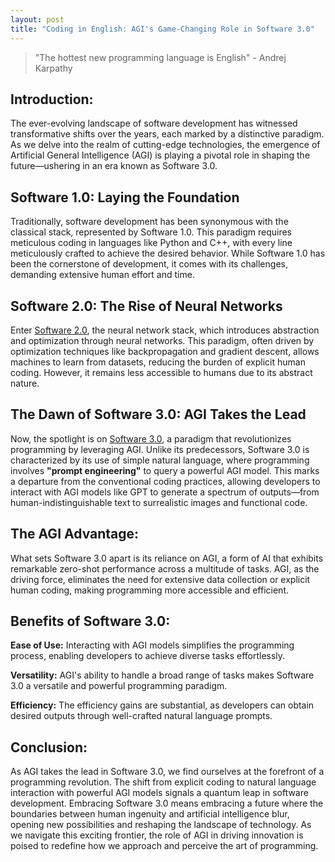 ```yaml
---
layout: post
title: "Coding in English: AGI's Game-Changing Role in Software 3.0"
---
```


> "The hottest new programming language is English" - Andrej Karpathy

## Introduction:
The ever-evolving landscape of software development has witnessed transformative shifts over the years, each marked by a distinctive paradigm. As we delve into the realm of cutting-edge technologies, the emergence of Artificial General Intelligence (AGI) is playing a pivotal role in shaping the future—ushering in an era known as Software 3.0.

## Software 1.0: Laying the Foundation
Traditionally, software development has been synonymous with the classical stack, represented by Software 1.0. This paradigm requires meticulous coding in languages like Python and C++, with every line meticulously crafted to achieve the desired behavior. While Software 1.0 has been the cornerstone of development, it comes with its challenges, demanding extensive human effort and time.

## Software 2.0: The Rise of Neural Networks
Enter  <a href = "https://karpathy.medium.com/software-2-0-a64152b37c35"  target="_blank">Software 2.0</a>, the neural network stack, which introduces abstraction and optimization through neural networks. This paradigm, often driven by optimization techniques like backpropagation and gradient descent, allows machines to learn from datasets, reducing the burden of explicit human coding. However, it remains less accessible to humans due to its abstract nature.

## The Dawn of Software 3.0: AGI Takes the Lead
Now, the spotlight is on  <a href = "https://divgarg.substack.com/p/software-3"  target="_blank">Software 3.0</a>, a paradigm that revolutionizes programming by leveraging AGI. Unlike its predecessors, Software 3.0 is characterized by its use of simple natural language, where programming involves **"prompt engineering"** to query a powerful AGI model. This marks a departure from the conventional coding practices, allowing developers to interact with AGI models like GPT to generate a spectrum of outputs—from human-indistinguishable text to surrealistic images and functional code.

## The AGI Advantage:
What sets Software 3.0 apart is its reliance on AGI, a form of AI that exhibits remarkable zero-shot performance across a multitude of tasks. AGI, as the driving force, eliminates the need for extensive data collection or explicit human coding, making programming more accessible and efficient.

## Benefits of Software 3.0:

**Ease of Use:** Interacting with AGI models simplifies the programming process, enabling developers to achieve diverse tasks effortlessly.

**Versatility:** AGI's ability to handle a broad range of tasks makes Software 3.0 a versatile and powerful programming paradigm.

**Efficiency:** The efficiency gains are substantial, as developers can obtain desired outputs through well-crafted natural language prompts.

## Conclusion:
As AGI takes the lead in Software 3.0, we find ourselves at the forefront of a programming revolution. The shift from explicit coding to natural language interaction with powerful AGI models signals a quantum leap in software development. Embracing Software 3.0 means embracing a future where the boundaries between human ingenuity and artificial intelligence blur, opening new possibilities and reshaping the landscape of technology. As we navigate this exciting frontier, the role of AGI in driving innovation is poised to redefine how we approach and perceive the art of programming.